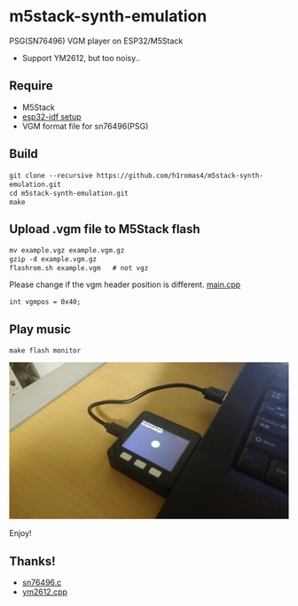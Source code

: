 # m5stack-synth-emulation

PSG(SN76496) VGM player on ESP32/M5Stack

* Support YM2612, but too noisy..

## Require

* M5Stack
* [esp32-idf setup](https://esp-idf.readthedocs.io/en/latest/get-started/index.html#setup-toolchain)
* VGM format file for sn76496(PSG)

## Build

```
git clone --recursive https://github.com/h1romas4/m5stack-synth-emulation.git
cd m5stack-synth-emulation.git
make
```

## Upload .vgm file to M5Stack flash

```
mv example.vgz example.vgm.gz
gzip -d example.vgm.gz
flashrom.sh example.vgm   # not vgz
```

Please change if the vgm header position is different. [main.cpp](https://github.com/h1romas4/m5stack-synth-emulation/blob/master/main/main.cpp#L17)

```
int vgmpos = 0x40;
```

## Play music

```
make flash monitor
```

![](https://raw.githubusercontent.com/h1romas4/m5stack-synth-emulation/master/assets/m5stack-synth.jpg)

Enjoy!

## Thanks!

* [sn76496.c](https://github.com/notaz/picodrive/blob/master/pico/sound/sn76496.c)
* [ym2612.cpp](https://github.com/lutris/gens/blob/master/src/gens/gens_core/sound/ym2612.cpp)
